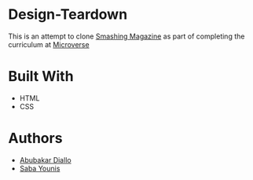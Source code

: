# Design-Teardown
This is an attempt to clone [Smashing Magazine](http://smashingmagazine.com) as part of completing the curriculum at [Microverse](https://microverse.org)

# Built With
- HTML
- CSS

# Authors
- [Abubakar Diallo](https://github.com/abruzy)
- [Saba Younis](https://github.com/sabayounis)
